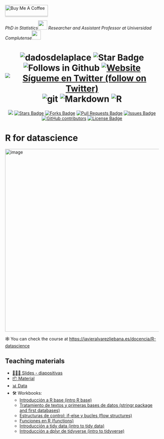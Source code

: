 <a href="https://www.buymeacoffee.com/dadosdelaplace" target="_blank"><img src="https://www.buymeacoffee.com/assets/img/custom_images/orange_img.png" alt="Buy Me A Coffee" style="height: 37px !important;width: 140px !important;box-shadow: 0px 3px 2px 0px rgba(190, 190, 190, 0.5) !important;-webkit-box-shadow: 0px 3px 2px 0px rgba(190, 190, 190, 0.5) !important;" ></a>
<p><em>PhD in Statistics<img src="https://media.giphy.com/media/fYSnHlufseco8Fh93Z/giphy.gif" width="30"> Researcher and Assistant Professor at Universidad Complutense<img src="https://media.giphy.com/media/WUlplcMpOCEmTGBtBW/giphy.gif" width="30"> 
</em></p>

<h1 align="center">
<img src="https://komarev.com/ghpvc/?username=dadosdelaplace&label=Profile%20views&color=blue&style=plastic" alt="dadosdelaplace">
<img src="https://img.shields.io/static/v1?label=%F0%9F%8C%9F&message=If%20Useful&style=style=flat&color=BC4E99" alt="Star Badge"/>
<img src="https://img.shields.io/github/followers/dadosdelaplace?label=Follow&style=social" alt="Follows in Github"/>
<a href="https://javieralvarezliebana.es/"><img src="https://img.shields.io/badge/Website-46a2f1.svg?&style=flat-square&logo=Google-Chrome&logoColor=white&link=https://javieralvarezliebana.es/" alt="Website"/></a>
<a href="https://twitter.com/intent/follow?screen_name=dadosdelaplace"> <img src="https://img.shields.io/twitter/follow/dadosdelaplace?style=social&logo=twitter"
            alt="Sígueme en Twitter (follow on Twitter)"></a>
<img src="https://img.shields.io/badge/-Git-F05032?style=for-the-badge&logo=git&logoColor=white" alt="git">
<img src="https://img.shields.io/badge/markdown-%23000000.svg?style=for-the-badge&logo=markdown&logoColor=white" alt="Markdown">
<img src="https://img.shields.io/badge/r-%23276DC3.svg?style=for-the-badge&logo=r&logoColor=white" alt="R">
</h1>

<div align="center">
<a href="https://github.com/dadosdelaplace/docencia/pulse" alt="Activity"> <img src="https://img.shields.io/github/commit-activity/m/dadosdelaplace/docencia" /></a>
<a href="https://github.com/dadosdelaplace/docencia/stargazers"><img src="https://img.shields.io/github/stars/dadosdelaplace/docencia" alt="Stars Badge"/></a>
<a href="https://github.com/dadosdelaplace/docencia/network/members"><img src="https://img.shields.io/github/forks/dadosdelaplace/docencia" alt="Forks Badge"/></a>
<a href="https://github.com/dadosdelaplace/docencia/pulls"><img src="https://img.shields.io/github/issues-pr/dadosdelaplace/docencia" alt="Pull Requests Badge"/></a>
<a href="https://github.com/dadosdelaplace/docencia/issues"><img src="https://img.shields.io/github/issues/dadosdelaplace/docencia" alt="Issues Badge"/></a>
<a href="https://github.com/dadosdelaplace/docencia/graphs/contributors"><img alt="GitHub contributors" src="https://img.shields.io/github/contributors/dadosdelaplace/docencia?color=2b9348"></a>
<a href="https://github.com/dadosdelaplace/docencia/blob/master/LICENSE"><img src="https://img.shields.io/github/license/dadosdelaplace/docencia?color=2b9348" alt="License Badge"/></a>
</div>

<h1 align="left">R for datascience</h1>


<div align="left">
<a href="https://javieralvarezliebana.es/docencia/R-datascience/diapos"><img width="600" alt="image" src="https://github.com/dadosdelaplace/docencia/assets/26646492/45637cca-8a8c-40c9-88c5-7c7334de4e52">
</a>
</div>
            
🕸 You can check the course at <https://javieralvarezliebana.es/docencia/R-datascience>

<h2 align="left">Teaching materials</h2>

* [👨🏻‍🏫 Slides - diapositivas](https://javieralvarezliebana.es/docencia/R-datascience/diapos)
* [📦 Material](https://javieralvarezliebana.es/docencia/R-datascience/material)
* [📊 Data](https://github.com/dadosdelaplace/docencia/tree/main/R-datascience/material/datos)
* 🛠 Workbooks:
  - [Introducción a R base (intro R base)](https://javieralvarezliebana.quarto.pub/introduccion-a-r-base/)
  - [Tratamiento de textos y primeras bases de datos (stringr package and first databases)](https://javieralvarezliebana.quarto.pub/textos-primeras-bbdd/)
  - [Estructuras de control: if-else y bucles (flow structures)](https://javieralvarezliebana.quarto.pub/control-bucles-if-else/)
  - [Funciones en R (functions)](https://javieralvarezliebana.quarto.pub/funciones-en-r/)
  - [Introducción a tidy data (intro to tidy data)](https://javieralvarezliebana.quarto.pub/tidydata/)
  - [Introducción a dplyr de tidyverse (intro to tidyverse)](https://javieralvarezliebana.quarto.pub/dplyr-filas-columnas/)

